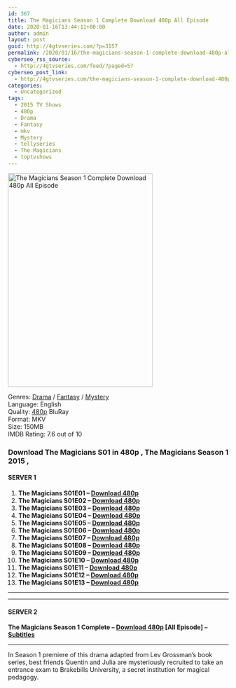 ```yaml
---
id: 367
title: The Magicians Season 1 Complete Download 480p All Episode
date: 2020-01-16T13:44:11+00:00
author: admin
layout: post
guid: http://4gtvseries.com/?p=3157
permalink: /2020/01/16/the-magicians-season-1-complete-download-480p-all-episode-2/
cyberseo_rss_source:
  - http://4gtvseries.com/feed/?paged=57
cyberseo_post_link:
  - http://4gtvseries.com/the-magicians-season-1-complete-download-480p-all-episode/
categories:
  - Uncategorized
tags:
  - 2015 TV Shows
  - 480p
  - Drama
  - Fantasy
  - mkv
  - Mystery
  - tellyseries
  - The Magicians
  - toptvshows
---
```

<img loading="lazy" class="aligncenter" src="https://3.bp.blogspot.com/-VCMczqqshlo/XiBTVN9oj0I/AAAAAAAAA3c/fyiYn8KmccQ0xP71qcTRsgQdsVhFltjOgCK4BGAYYCw/s1600/The%2BMagicians%2BSeason%2B1.jpg" alt="The Magicians Season 1 Complete Download 480p All Episode" width="330" height="488" />

Genres:&nbsp;<a href="http://4gtvseries.com/tag/drama/" data-wpel-link="internal">Drama</a> / <a href="http://4gtvseries.com/tag/fantasy/" data-wpel-link="internal">Fantasy</a> / <a href="http://4gtvseries.com/tag/mystery/" data-wpel-link="internal">Mystery</a>  
Language: English  
Quality:&nbsp;<a href="http://4gtvseries.com/tag/480p/" data-wpel-link="internal">480p</a> BluRay  
Format: MKV  
Size: 150MB  
IMDB Rating: 7.6 out of 10

### **Download The Magicians S01 in 480p , The Magicians Season 1 2015 ,&nbsp;**

#### <span><strong>SERVER 1</strong></span>

  1. **The Magicians S01E01 – <a href="http://slink.dl480p.xyz/QUZNrW" data-wpel-link="external" target="_blank" rel="nofollow external noopener noreferrer" class="wpel-icon-left"><i class="wpel-icon fa fa-download" aria-hidden="true"></i>Download 480p</a>**
  2. **The Magicians S01E02 – <a href="http://slink.dl480p.xyz/MtcMdHX" data-wpel-link="external" target="_blank" rel="nofollow external noopener noreferrer" class="wpel-icon-left"><i class="wpel-icon fa fa-download" aria-hidden="true"></i>Download 480p</a>**
  3. **The Magicians S01E03 – <a href="http://slink.dl480p.xyz/gGatUWg" data-wpel-link="external" target="_blank" rel="nofollow external noopener noreferrer" class="wpel-icon-left"><i class="wpel-icon fa fa-download" aria-hidden="true"></i>Download 480p</a>**
  4. **The Magicians S01E04 – <a href="http://slink.dl480p.xyz/Olo3YP" data-wpel-link="external" target="_blank" rel="nofollow external noopener noreferrer" class="wpel-icon-left"><i class="wpel-icon fa fa-download" aria-hidden="true"></i>Download 480p</a>**
  5. **The Magicians S01E05 – <a href="http://slink.dl480p.xyz/krN5La" data-wpel-link="external" target="_blank" rel="nofollow external noopener noreferrer" class="wpel-icon-left"><i class="wpel-icon fa fa-download" aria-hidden="true"></i>Download 480p</a>**
  6. **The Magicians S01E06 – <a href="http://slink.dl480p.xyz/82bhr" data-wpel-link="external" target="_blank" rel="nofollow external noopener noreferrer" class="wpel-icon-left"><i class="wpel-icon fa fa-download" aria-hidden="true"></i>Download 480p</a>**
  7. **The Magicians S01E07 – <a href="http://slink.dl480p.xyz/JkEBHqs" data-wpel-link="external" target="_blank" rel="nofollow external noopener noreferrer" class="wpel-icon-left"><i class="wpel-icon fa fa-download" aria-hidden="true"></i>Download 480p</a>**
  8. **The Magicians S01E08 – <a href="http://slink.dl480p.xyz/dhco7Wc" data-wpel-link="external" target="_blank" rel="nofollow external noopener noreferrer" class="wpel-icon-left"><i class="wpel-icon fa fa-download" aria-hidden="true"></i>Download 480p</a>**
  9. **The Magicians S01E09 – <a href="http://slink.dl480p.xyz/3oZeIU45" data-wpel-link="external" target="_blank" rel="nofollow external noopener noreferrer" class="wpel-icon-left"><i class="wpel-icon fa fa-download" aria-hidden="true"></i>Download 480p</a>**
 10. **The Magicians S01E10 – <a href="http://slink.dl480p.xyz/uUuMptR" data-wpel-link="external" target="_blank" rel="nofollow external noopener noreferrer" class="wpel-icon-left"><i class="wpel-icon fa fa-download" aria-hidden="true"></i>Download 480p</a>**
 11. **The Magicians S01E11 – <a href="http://slink.dl480p.xyz/eutT0h" data-wpel-link="external" target="_blank" rel="nofollow external noopener noreferrer" class="wpel-icon-left"><i class="wpel-icon fa fa-download" aria-hidden="true"></i>Download 480p</a>**
 12. **The Magicians S01E12 – <a href="http://slink.dl480p.xyz/3JWw0J" data-wpel-link="external" target="_blank" rel="nofollow external noopener noreferrer" class="wpel-icon-left"><i class="wpel-icon fa fa-download" aria-hidden="true"></i>Download 480p</a>**
 13. **The Magicians S01E13 – <a href="http://slink.dl480p.xyz/fCx9F" data-wpel-link="external" target="_blank" rel="nofollow external noopener noreferrer" class="wpel-icon-left"><i class="wpel-icon fa fa-download" aria-hidden="true"></i>Download 480p</a>**

* * *

* * *

#### <span><strong>SERVER 2</strong></span>

**The Magicians Season 1 Complete – <a href="http://dl480p.xyz/3396/" data-wpel-link="external" target="_blank" rel="nofollow external noopener noreferrer" class="wpel-icon-left"><i class="wpel-icon fa fa-download" aria-hidden="true"></i>Download 480p</a> [All Episode] – <a href="https://subscene.com/subtitles/the-magicians-first-season" data-wpel-link="external" target="_blank" rel="nofollow external noopener noreferrer" class="wpel-icon-left"><i class="wpel-icon fa fa-download" aria-hidden="true"></i>Subtitles</a>**

* * *

In Season 1 premiere of this drama adapted from Lev Grossman’s book series, best friends Quentin and Julia are mysteriously recruited to take an entrance exam to Brakebills University, a secret institution for magical pedagogy.

<div align="center">
</div>